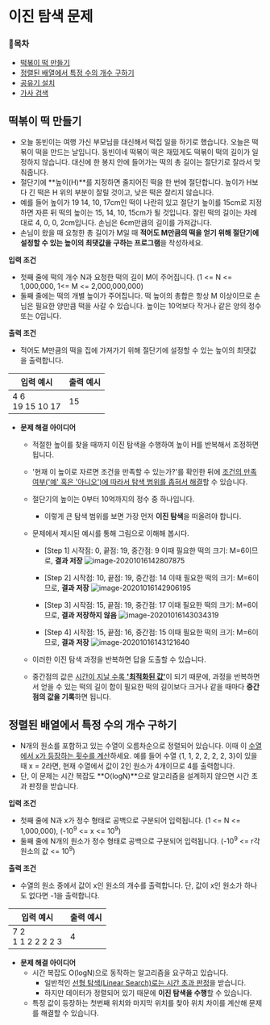 # 이진 탐색 문제

### 📝목차

- [떡볶이 떡 만들기](#떡볶이-떡-만들기)
- [정렬된 배열에서 특정 수의 개수 구하기](#정렬된-배열에서-특정-수의-개수-구하기)
- [공유기 설치](https://www.acmicpc.net/problem/2110)
- [가사 검색](#https://programmers.co.kr/learn/courses/30/lessons/60060)



 ## 떡볶이 떡 만들기

- 오늘 동빈이는 여행 가신 부모님을 대신해서 떡집 일을 하기로 했습니다. 오늘은 떡볶이 떡을 만드는 날입니다. 동빈이네 떡볶이 떡은 재밌게도 떡볶이 떡의 길이가 일정하지 않습니다. 대신에 한 봉지 안에 들어가는 떡의 총 길이는 절단기로 잘라서 맞춰줍니다.
- 절단기에 **높이(H)**를 지정하면 줄지어진 떡을 한 번에 절단합니다. 높이가 H보다 긴 떡은 H 위의 부분이 잘릴 것이고, 낮은 떡은 잘리지 않습니다.
- 예를 들어 높이가 19 14, 10, 17cm인 떡이 나란히 있고 절단기 높이를 15cm로 지정하면 자른 뒤 떡의 높이는 15, 14, 10, 15cm가 될 것입니다. 잘린 떡의 길이는 차례대로 4, 0, 0, 2cm입니다. 손님은 6cm만큼의 길이를 가져갑니다.
- 손님이 왔을 때 요청한 총 길이가 M일 때 **적어도 M만큼의 떡을 얻기 위해 절단기에 설정할 수 있는 높이의 최댓값을 구하는 프로그램**을 작성하세요.

**입력 조건**

- 첫째 줄에 떡의 개수 N과 요청한 떡의 길이 M이 주어집니다. (1 <= N <= 1,000,000, 1<= M <= 2,000,000,000)
- 둘째 줄에는 떡의 개별 높이가 주어집니다. 떡 높이의 총합은 항상 M 이상이므로 손님은 필요한 양만큼 떡을 사갈 수 있습니다. 높이는 10억보다 작거나 같은 양의 정수 또는 0입니다.

**출력 조건**

- 적어도 M만큼의 떡을 집에 가져가기 위해 절단기에 설정할 수 있는 높이의 최댓값을 출력합니다.

| 입력 예시            | 출력 예시 |
| -------------------- | --------- |
| 4 6<br />19 15 10 17 | 15        |

- **문제 해결 아이디어**
  - 적절한 높이를 찾을 때까지 이진 탐색을 수행하여 높이 H를 반복해서 조정하면 됩니다.

  - '현재 이 높이로 자르면 조건을 만족할 수 있는가?'를 확인한 뒤에 <u>조건의 만족 여부('예' 혹은 '아니오')에 따라서 탐색 범위를 좁혀서 해결</u>할 수 있습니다.

  - 절단기의 높이는 0부터 10억까지의 정수 중 하나입니다.

    - 이렇게 큰 탐색 범위를 보면 가장 먼저 **이진 탐색**을 떠올려야 합니다.

  - 문제에서 제시된 예시를 통해 그림으로 이해해 봅시다.

    - [Step 1] 시작점: 0, 끝점: 19, 중간점: 9
      이때 필요한 떡의 크기: M=6이므로, **결과 저장**
      ![image-20201016142807875](C:\Users\ann\AppData\Roaming\Typora\typora-user-images\image-20201016142807875.png)
    - [Step 2] 시작점: 10, 끝점: 19, 중간점: 14
      이때 필요한 떡의 크기: M=6이므로, **결과 저장**
       ![image-20201016142906195](C:\Users\ann\AppData\Roaming\Typora\typora-user-images\image-20201016142906195.png)

    - [Step 3] 시작점: 15, 끝점: 19, 중간점: 17
      이때 필요한 떡의 크기: M=6이므로, **결과 저장하지 않음**
      ![image-20201016143034319](C:\Users\ann\AppData\Roaming\Typora\typora-user-images\image-20201016143034319.png)
    - [Step 4] 시작점: 15, 끝점: 16, 중간점: 15
      이때 필요한 떡의 크기: M=6이므로, **결과 저장**
      ![image-20201016143121640](C:\Users\ann\AppData\Roaming\Typora\typora-user-images\image-20201016143121640.png)

  - 이러한 이진 탐색 과정을 반복하면 답을 도출할 수 있습니다.

  - 중간점의 값은 <u>시간이 지날 수록 **'최적화된 값'**</u>이 되기 때문에, 과정을 반복하면서 얻을 수 있는 떡의 길이 합이 필요한 떡의 길이보다 크거나 같을 때마다 **중간점의 값을 기록**하면 됩니다.



## 정렬된 배열에서 특정 수의 개수 구하기

- N개의 원소를 포함하고 있는 수열이 오름차순으로 정렬되어 있습니다. 이때 이 <u>수열에서 x가 등장하는 횟수를 계산</u>하세요. 예를 들어 수열 {1, 1, 2, 2, 2, 2, 3}이 있을 때 x = 2라면, 현재 수열에서 값이 2인 원소가 4개이므로 4를 출력합니다.
- 단, 이 문제는 시간 복잡도 **O(logN)**으로 알고리즘을 설계하지 않으면 시간 초과 판정을 받습니다.

**입력 조건**

- 첫째 줄에 N과 x가 정수 형태로 공백으로 구분되어 입력됩니다.
  (1 <= N <= 1,000,000), (-10<sup>9</sup> <= x <= 10<sup>9</sup>)
- 둘째 줄에 N개의 원소가 정수 형태로 공백으로 구분되어 입력됩니다.
  (-10<sup>9</sup> <= r각 원소의 값 <= 10<sup>9</sup>)

**출력 조건**

- 수열의 원소 중에서 값이 x인 원소의 개수를 출력합니다. 단, 값이 x인 원소가 하나도 없다면 -1을 출력합니다.

| 입력 예시              | 출력 예시 |
| ---------------------- | --------- |
| 7 2<br />1 1 2 2 2 2 3 | 4         |

- **문제 해결 아이디어**
  - 시간 복잡도 O(logN)으로 동작하는 알고리즘을 요구하고 있습니다.
    - 일반적인 <u>선형 탐색(Linear Search)로는 시간 초과 판정</u>을 받습니다.
    - 하지만 데이터가 정렬되어 있기 때문에 **이진 탐색을 수행**할 수 있습니다.
  - 특정 값이 등장하는 첫번째 위치와 마지막 위치를 찾아 위치 차이를 계산해 문제를 해결할 수 있습니다.